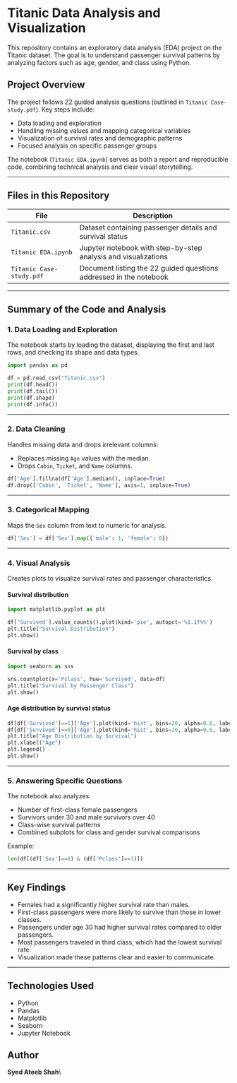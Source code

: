 # Titanic Data Analysis and Visualization

This repository contains an exploratory data analysis (EDA) project on the Titanic dataset.
The goal is to understand passenger survival patterns by analyzing factors such as age, gender, and class using Python.

## Project Overview

The project follows 22 guided analysis questions (outlined in `Titanic Case-study.pdf`).
Key steps include:

* Data loading and exploration
* Handling missing values and mapping categorical variables
* Visualization of survival rates and demographic patterns
* Focused analysis on specific passenger groups

The notebook (`Titanic EDA.ipynb`) serves as both a report and reproducible code, combining technical analysis and clear visual storytelling.

---

## Files in this Repository

| File                     | Description                                                        |
| ------------------------ | ------------------------------------------------------------------ |
| `Titanic.csv`            | Dataset containing passenger details and survival status           |
| `Titanic EDA.ipynb`      | Jupyter notebook with step-by-step analysis and visualizations     |
| `Titanic Case-study.pdf` | Document listing the 22 guided questions addressed in the notebook |

---

## Summary of the Code and Analysis

### 1. Data Loading and Exploration

The notebook starts by loading the dataset, displaying the first and last rows, and checking its shape and data types.

```python
import pandas as pd

df = pd.read_csv("Titanic.csv")
print(df.head())
print(df.tail())
print(df.shape)
print(df.info())
```

---

### 2. Data Cleaning

Handles missing data and drops irrelevant columns:

* Replaces missing `Age` values with the median.
* Drops `Cabin`, `Ticket`, and `Name` columns.

```python
df['Age'].fillna(df['Age'].median(), inplace=True)
df.drop(['Cabin', 'Ticket', 'Name'], axis=1, inplace=True)
```

---

### 3. Categorical Mapping

Maps the `Sex` column from text to numeric for analysis.

```python
df['Sex'] = df['Sex'].map({'male': 1, 'female': 0})
```

---

### 4. Visual Analysis

Creates plots to visualize survival rates and passenger characteristics.

#### Survival distribution

```python
import matplotlib.pyplot as plt

df['Survived'].value_counts().plot(kind='pie', autopct='%1.1f%%')
plt.title("Survival Distribution")
plt.show()
```

#### Survival by class

```python
import seaborn as sns

sns.countplot(x='Pclass', hue='Survived', data=df)
plt.title("Survival by Passenger Class")
plt.show()
```

#### Age distribution by survival status

```python
df[df['Survived']==1]['Age'].plot(kind='hist', bins=20, alpha=0.6, label='Survived')
df[df['Survived']==0]['Age'].plot(kind='hist', bins=20, alpha=0.6, label='Not Survived')
plt.title("Age Distribution by Survival")
plt.xlabel("Age")
plt.legend()
plt.show()
```

---

### 5. Answering Specific Questions

The notebook also analyzes:

* Number of first-class female passengers
* Survivors under 30 and male survivors over 40
* Class-wise survival patterns
* Combined subplots for class and gender survival comparisons

Example:

```python
len(df[(df['Sex']==0) & (df['Pclass']==1)])
```

---

## Key Findings

* Females had a significantly higher survival rate than males.
* First-class passengers were more likely to survive than those in lower classes.
* Passengers under age 30 had higher survival rates compared to older passengers.
* Most passengers traveled in third class, which had the lowest survival rate.
* Visualization made these patterns clear and easier to communicate.

---

## Technologies Used

* Python
* Pandas
* Matplotlib
* Seaborn
* Jupyter Notebook

## Author

**Syed Ateeb Shah**\
